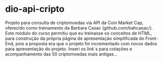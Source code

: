 ﻿# dio-api-cripto

Projeto para consulta de criptomoedas via API da Coin Market Cap, oferecido como treinamento da Barbara Casac (github.com/bahcasac/). Este módulo do curso permitiu que eu treinasse os conceitos de HTML, para construção da própria página de apresentação simplificada do Front-End, pois a proposta era que o projeto foi incrementado com novos dados para apresentação do projeto. Inseri os link´s para cotações e acompanhamento das 50 criptomoedas mais antigas...

